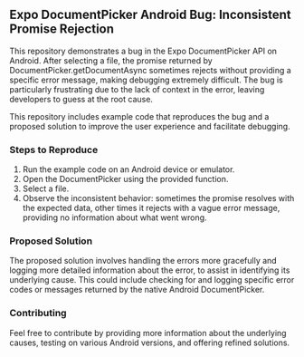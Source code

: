 ## Expo DocumentPicker Android Bug: Inconsistent Promise Rejection

This repository demonstrates a bug in the Expo DocumentPicker API on Android.  After selecting a file, the promise returned by DocumentPicker.getDocumentAsync sometimes rejects without providing a specific error message, making debugging extremely difficult.  The bug is particularly frustrating due to the lack of context in the error, leaving developers to guess at the root cause.

This repository includes example code that reproduces the bug and a proposed solution to improve the user experience and facilitate debugging.

### Steps to Reproduce

1. Run the example code on an Android device or emulator.
2. Open the DocumentPicker using the provided function.
3. Select a file.
4. Observe the inconsistent behavior: sometimes the promise resolves with the expected data, other times it rejects with a vague error message, providing no information about what went wrong.

### Proposed Solution

The proposed solution involves handling the errors more gracefully and logging more detailed information about the error, to assist in identifying its underlying cause. This could include checking for and logging specific error codes or messages returned by the native Android DocumentPicker. 

### Contributing

Feel free to contribute by providing more information about the underlying causes, testing on various Android versions, and offering refined solutions.